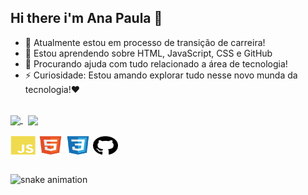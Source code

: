 ## Hi there i'm Ana Paula 👋

- 🔭 Atualmente estou em processo de transição de carreira!
- 🌱 Estou aprendendo sobre HTML, JavaScript, CSS e GitHub
- 🤔 Procurando ajuda com tudo relacionado a área de tecnologia!
- ⚡ Curiosidade: Estou amando explorar tudo nesse novo munda da tecnologia!❤️
  
<div><br>
  <a href="https://github.com/anuraghazra/github-readme-stats">
    <img height=150 align="center" src="https://github-readme-stats.vercel.app/api?username=anahmartins&show_icons=true&theme=shadow_blue"/>
  </a>
  <a>&nbsp;</a>
  <a href="https://github.com/anuraghazra/convoychat">
    <img height=150 align="center" src="https://github-readme-stats.vercel.app/api/top-langs/?username=anahmartins&layout=compact&theme=shadow_blue"/>
  </a>
</div>

<div style="display: inline_block"><br>
  <img align="center" alt="Js" height="30" width="40" src="https://raw.githubusercontent.com/devicons/devicon/master/icons/javascript/javascript-plain.svg">
  <img align="center" alt="HTML" height="30" width="40" src="https://raw.githubusercontent.com/devicons/devicon/master/icons/html5/html5-original.svg">
  <img align="center" alt="CSS" height="30" width="40" src="https://raw.githubusercontent.com/devicons/devicon/master/icons/css3/css3-original.svg">
  <img align="center" alt="GIHUB" height="30" width="40" src="https://github.com/free-icons/archive/blob/master/icons/brands-github.svg">
</div><br>

![snake animation](https://github.com/anahmartins/anahmartins/blob/output/github-contribution-grid-snake2.svg)
